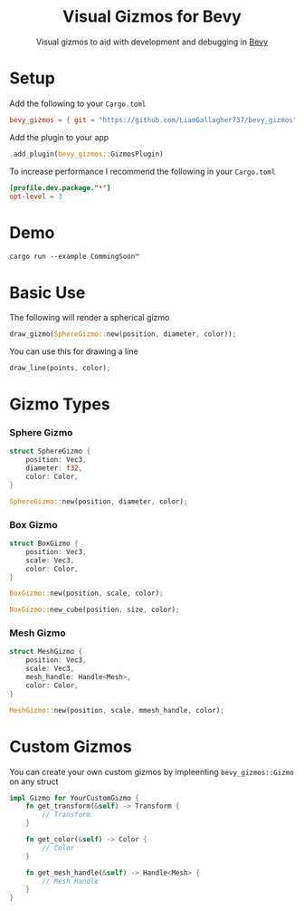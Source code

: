 <div align="center">

# Visual Gizmos for Bevy

Visual gizmos to aid with development and debugging in [Bevy](https://bevyengine.org/)

<!--
Add image/gif here
-->

</div>



# Setup

Add the following to your `Cargo.toml`
```toml
bevy_gizmos = { git = "https://github.com/LiamGallagher737/bevy_gizmos" }
```

Add the plugin to your app
```rs
.add_plugin(bevy_gizmos::GizmosPlugin)
```

To increase performance I recommend the following in your `Cargo.toml`
```toml
[profile.dev.package."*"]
opt-level = 3
```



# Demo
```console
cargo run --example CommingSoon™ 
```



# Basic Use

The following will render a spherical gizmo
```rs
draw_gizmo(SphereGizmo::new(position, diameter, color));
```

You can use this for drawing a line
```rs
draw_line(points, color);
```



# Gizmo Types

### Sphere Gizmo
```rs
struct SphereGizmo {
    position: Vec3,
    diameter: f32,
    color: Color,
}
```
```rs
SphereGizmo::new(position, diameter, color);
```

### Box Gizmo
```rs
struct BoxGizmo {
    position: Vec3,
    scale: Vec3,
    color: Color,
}
```
```rs
BoxGizmo::new(position, scale, color);
```
```rs
BoxGizmo::new_cube(position, size, color);
```

### Mesh Gizmo
```rs
struct MeshGizmo {
    position: Vec3,
    scale: Vec3,
    mesh_handle: Handle<Mesh>,
    color: Color,
}
```
```rs
MeshGizmo::new(position, scale, mmesh_handle, color);
```



# Custom Gizmos

You can create your own custom gizmos by impleenting `bevy_gizmos::Gizmo` on any struct
```rs
impl Gizmo for YourCustomGizmo {
    fn get_transform(&self) -> Transform {
        // Transform
    }

    fn get_color(&self) -> Color {
        // Color
    }

    fn get_mesh_handle(&self) -> Handle<Mesh> {
        // Mesh Handle
    }
}
```
